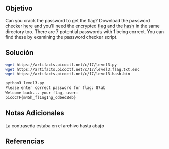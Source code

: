 ## Objetivo
Can you crack the password to get the flag? Download the password checker [here](https://artifacts.picoctf.net/c/17/level3.py) and you'll need the encrypted [flag](https://artifacts.picoctf.net/c/17/level3.flag.txt.enc) and the [hash](https://artifacts.picoctf.net/c/17/level3.hash.bin) in the same directory too. There are 7 potential passwords with 1 being correct. You can find these by examining the password checker script.

## Solución
```bash
wget https://artifacts.picoctf.net/c/17/level3.py
wget https://artifacts.picoctf.net/c/17/level3.flag.txt.enc
wget https://artifacts.picoctf.net/c/17/level3.hash.bin

python3 level3.py
Please enter correct password for flag: 87ab
Welcome back... your flag, user:
picoCTF{m45h_fl1ng1ng_cd6ed2eb}
```

## Notas Adicionales
La contraseña estaba en el archivo hasta abajo

## Referencias
